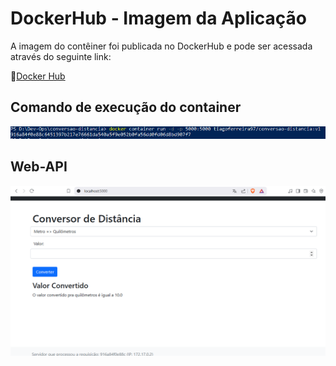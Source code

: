 # DockerHub - Imagem da Aplicação

A imagem do contêiner foi publicada no DockerHub e pode ser acessada através do seguinte link:

🔗[Docker Hub](https://hub.docker.com/repository/docker/tiagoferreira97/conversao-distancia/general)

## Comando de execução do container

![Comando](https://github.com/TiagoFerreirago/conversao-distancia/blob/main/images/exe-container.png)

## Web-API

![Pagina web](https://github.com/TiagoFerreirago/conversao-distancia/blob/main/images/web-api.png)
